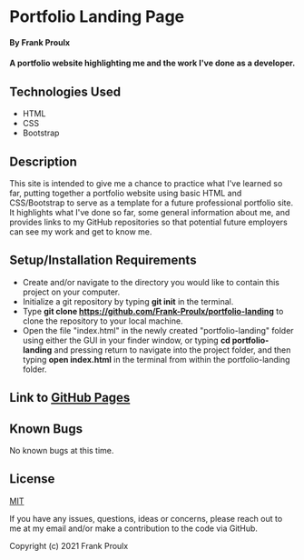 # Portfolio Landing Page

#### By Frank Proulx

#### A portfolio website highlighting me and the work I've done as a developer.

## Technologies Used

* HTML
* CSS
* Bootstrap

## Description

This site is intended to give me a chance to practice what I've learned so far, putting together a portfolio website using basic HTML and CSS/Bootstrap to serve as a template for a future professional portfolio site. It highlights what I've done so far, some general information about me, and provides links to my GitHub repositories so that potential future employers can see my work and get to know me.

## Setup/Installation Requirements

* Create and/or navigate to the directory you would like to contain this project on your computer.
* Initialize a git repository by typing **git init** in the terminal.
* Type **git clone https://github.com/Frank-Proulx/portfolio-landing** to clone the repository to your local machine.
* Open the file "index.html" in the newly created "portfolio-landing" folder using either the GUI in your finder window, or typing **cd portfolio-landing** and pressing return to navigate into the project folder, and then typing **open index.html** in the terminal from within the portfolio-landing folder.  

## Link to [GitHub Pages](Frank-Proulx.github.io/portfolio-landing)

## Known Bugs

No known bugs at this time.

## License

[MIT](https://opensource.org/licenses/MIT)

If you have any issues, questions, ideas or concerns, please reach out to me at my email and/or make a contribution to the code via GitHub.

Copyright (c) 2021 Frank Proulx